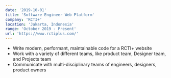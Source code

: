 ```yaml
---
date: '2019-10-01'
title: 'Software Engineer Web Platform'
company: 'RCTI+'
location: 'Jakarta, Indonesia'
range: 'October 2019 - Present'
url: 'https://www.rctiplus.com/'
---
```


- Write modern, performant, maintainable code for a RCTI+ website
- Work with a variety of different teams, like product team, Designer team, and Projects team
- Communicate with multi-disciplinary teams of engineers, designers, product owners
